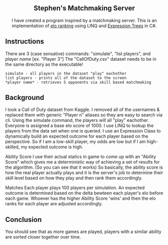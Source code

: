 <!-- markdownlint-disable-next-line --><div align="center">
 ## Stephen's Matchmaking Server
 
I have created a program inspired by a matchmaking server. This is an implementation of [elo ranking](https://en.wikipedia.org/wiki/Elo_rating_system) using LINQ and
[Expression Trees](https://learn.microsoft.com/en-us/dotnet/csharp/advanced-topics/expression-trees/) in C#. 
</div>
	

## Instructions
There are 3 (case sensative) commands: "simulate", "list players", and *player name* [ex. "Player 3"]
The "CallOfDuty.csv" dataset needs to be in the same directory as the executable! 
							
 	simulate - all players in the dataset "play" eachother
	list players - prints all of the dataset to the screen
	*player name* - retrieves 5 opponents via skill based matchmaking


## Background
I took a Call of Duty dataset from Kaggle. I removed all of the usernames & replaced them
with generic "Player n" aliases so they are easy to search via cli. Using the simulate command, the 
players will all "play" eachother. Everyone is assigned a base elo score of 1000. I use LINQ to lookup 
the players from the data set when one is queried. I use an Expression Class to dynamically build an expected outcome
for each player based on the perspective. So if I am a low-skill player, my odds are low but if I am high-skilled, 
my expected outcome is high. 

Ability Score
I use their actual statics in game to come up with an "Ability Score" 
which gives me a deterministic way of achieving a set of results for the algorithm. (So you can see that it works) 
So basically, the ability score is how the real player actually plays and it is the server's job to determine their skill 
level based on how they play and then rank them accordingly.

Matches
Each player plays 100 players per simulation. An expected outcome is determined based on the delta bewteen each player's elo before each game. 
Whoever has the higher Ability Score 'wins' and then the elo ranks for each player are adjusted accordingly.

## Conclusion
You should see that as more games are played, players with a similar ability are sorted closer together over time. 
